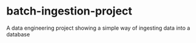 # batch-ingestion-project
A data engineering project showing a simple way of ingesting data into a database
